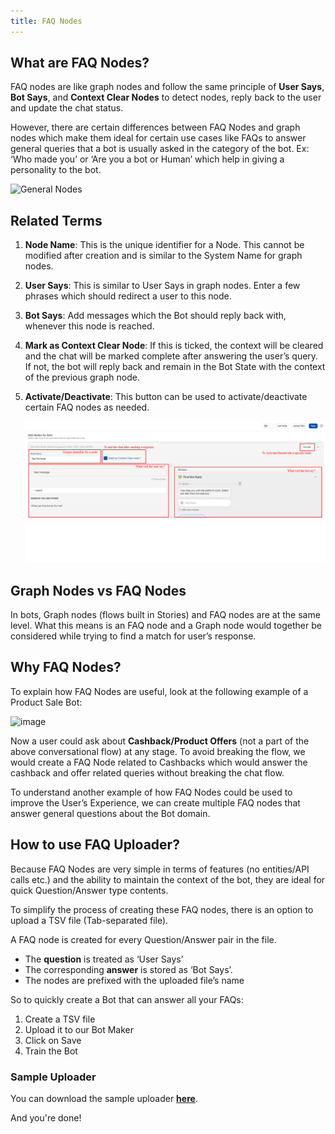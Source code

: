 ```yaml
---
title: FAQ Nodes
---
```


## What are FAQ Nodes?

FAQ nodes are like graph nodes and follow the same principle of **User Says**, **Bot Says**, and **Context Clear Nodes** to detect nodes, reply back to the user and update the chat status.

However, there are certain differences between FAQ Nodes and graph nodes which make them ideal for certain use cases like FAQs to answer general queries that a bot is usually asked in the category of the bot. Ex: ‘Who made you’ or ‘Are you a bot or Human’ which help in giving a personality to the bot.

![General Nodes](assets/general_nodes_open.png 'Where to find General Nodes?')

## Related Terms

1. **Node Name**: This is the unique identifier for a Node. This cannot be modified after creation and is similar to the System Name for graph nodes.
2. **User Says**: This is similar to User Says in graph nodes. Enter a few phrases which should redirect a user to this node.
3. **Bot Says**: Add messages which the Bot should reply back with, whenever this node is reached.
4. **Mark as Context Clear Node**: If this is ticked, the context will be cleared and the chat will be marked complete after answering the user’s query. If not, the bot will reply back and remain in the Bot State with the context of the previous graph node.
5. **Activate/Deactivate**: This button can be used to activate/deactivate certain FAQ nodes as needed.

   ![General Nodes](assets/general_node_terms.png 'How to Create/Edit a General Node?')
   
## Graph Nodes vs FAQ Nodes

In bots, Graph nodes (flows built in Stories) and FAQ nodes are at the same level. What this means is an FAQ node and a Graph node would together be considered while trying to find a match for user’s response.

## Why FAQ Nodes?

To explain how FAQ Nodes are useful, look at the following example of a Product Sale Bot:

![image](https://user-images.githubusercontent.com/75118325/113535142-3f341680-95f0-11eb-81ad-a7a3bc68205a.png)

Now a user could ask about **Cashback/Product Offers** (not a part of the above conversational flow) at any stage. To avoid breaking the flow, we would create a FAQ Node related to Cashbacks which would answer the cashback and offer related queries without breaking the chat flow.

To understand another example of how FAQ Nodes could be used to improve the User’s Experience, we can create multiple FAQ nodes that answer general questions about the Bot domain. 

## How to use FAQ Uploader?

Because FAQ Nodes are very simple in terms of features (no entities/API calls etc.) and the ability to maintain the context of the bot, they are ideal for quick Question/Answer type contents.

To simplify the process of creating these FAQ nodes, there is an option to upload a TSV file (Tab-separated file).

A FAQ node is created for every Question/Answer pair in the file.

- The **question** is treated as ‘User Says’
- The corresponding **answer** is stored as ‘Bot Says’.
- The nodes are prefixed with the uploaded file’s name

So to quickly create a Bot that can answer all your FAQs:

1. Create a TSV file
2. Upload it to our Bot Maker
3. Click on Save
4. Train the Bot

### Sample Uploader

You can download the sample uploader [**here**](/general_nodes_faq.tsv).

And you're done!
